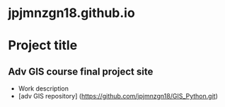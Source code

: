 # jpjmnzgn18.github.io
# Project title
## Adv GIS course final project site
- Work description
- [adv GIS repository] (https://github.com/jpjmnzgn18/GIS_Python.git)
